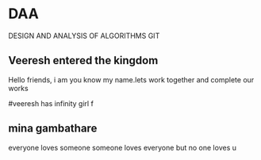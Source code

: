 # DAA
DESIGN AND ANALYSIS OF ALGORITHMS GIT 

## Veeresh entered the kingdom
Hello friends, i am you know my name.lets work together and complete our works

#veeresh has infinity girl f
## mina gambathare
everyone loves someone
someone loves everyone
but no one loves u
